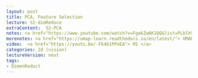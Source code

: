 ```yaml
---
layout: post
title: PCA, Feature Selection
lecture: S2-dimReduce
extraContent:  S2-PCA
notes: <a href="https://www.youtube.com/watch?v=FgakZw6K1QQ&list=PLblh5JKOoLUICTaGLRoHQDuF_7q2GfuJF&index=24">Great PCA Video</a> + <a href="https://drive.google.com/file/d/10zwaPdAYdz9kzCg5Qh03idASiCm9sKUw/view?usp=sharing"> PCA Notebook </a>
morenotes: <a href="https://umap-learn.readthedocs.io/en/latest/"> UMAP </a>    
video:  <a href="https://youtu.be/-Fk4b1PPoEA"> M1 </a> 
categories: 2d (vision)
lectureVersion: next
tags:
- DimenReduct
---
```

